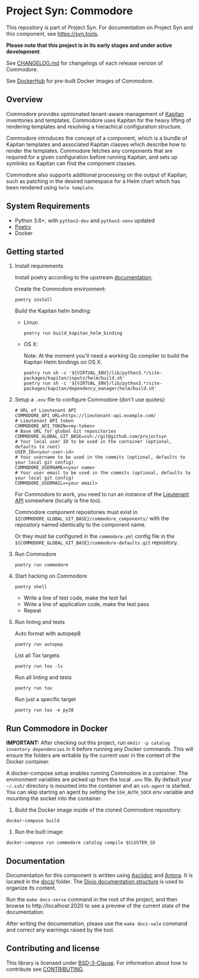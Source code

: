 # Project Syn: Commodore

This repository is part of Project Syn.
For documentation on Project Syn and this component, see https://syn.tools.

**Please note that this project is in its early stages and under active development**.

See [CHANGELOG.md](/CHANGELOG.md) for changelogs of each release version of
Commodore.

See [DockerHub](https://hub.docker.com/r/projectsyn/commodore) for pre-built
Docker images of Commodore.

## Overview

Commodore provides opinionated tenant-aware management of
[Kapitan](https://kapitan.dev/) inventories and templates. Commodore uses
Kapitan for the heavy lifting of rendering templates and resolving a
hierachical configuration structure.

Commodore introduces the concept of a component, which is a bundle of Kapitan
templates and associated Kapitan classes which describe how to render the
templates. Commodore fetches any components that are required for a given
configuration before running Kapitan, and sets up symlinks so Kapitan can find
the component classes.

Commodore also supports additional processing on the output of Kapitan, such
as patching in the desired namespace for a Helm chart which has been rendered
using `helm template`.

## System Requirements

* Python 3.6+, with `python3-dev` and `python3-venv` updated
* [Poetry](https://github.com/python-poetry/poetry)
* Docker

## Getting started

1. Install requirements

   Install poetry according to the upstream
   [documentation](https://github.com/python-poetry/poetry#installation).

   Create the Commodore environment:

    ```console
    poetry install
    ```

    Build the Kapitan helm binding:
    * Linux:

       ```console
       poetry run build_kapitan_helm_binding
       ```

    * OS X:

      Note: At the moment you'll need a working Go compiler to build the Kapitan Helm
      bindings on OS X.

      ```console
      poetry run sh -c '${VIRTUAL_ENV}/lib/python3.*/site-packages/kapitan/inputs/helm/build.sh'
      poetry run sh -c '${VIRTUAL_ENV}/lib/python3.*/site-packages/kapitan/dependency_manager/helm/build.sh'
      ```

1. Setup a `.env` file to configure Commodore (don't use quotes):

   ```shell
   # URL of Lieutenant API
   COMMODORE_API_URL=https://lieutenant-api.example.com/
   # Lieutenant API token
   COMMODORE_API_TOKEN=<my-token>
   # Base URL for global Git repositories
   COMMODORE_GLOBAL_GIT_BASE=ssh://git@github.com/projectsyn
   # Your local user ID to be used in the container (optional, defaults to root)
   USER_ID=<your-user-id>
   # Your username to be used in the commits (optional, defaults to your local git config)
   COMMODORE_USERNAME=<your name>
   # Your user email to be used in the commits (optional, defaults to your local git config)
   COMMODORE_USERMAIL=<your email>
   ```

   For Commodore to work, you need to run an instance of the
   [Lieutenant API](https://github.com/projectsyn/lieutenant-api) somewhere
   (locally is fine too).

   Commodore component repositories must exist in
   `${COMMODORE_GLOBAL_GIT_BASE}/commodore_components/` with the repository
   named identically to the component name.

   Or they must be configured in the `commodore.yml` config file in the
   `${COMMODORE_GLOBAL_GIT_BASE}/commodore-defaults.git` repository.

1. Run Commodore

   ```console
   poetry run commodore
   ```

1. Start hacking on Commodore

   ```console
   poetry shell
   ```

   - Write a line of test code, make the test fail
   - Write a line of application code, make the test pass
   - Repeat

1. Run linting and tests

   Auto format with autopep8
   ```console
   poetry run autopep
   ```

   List all Tox targets
   ```console
   poetry run tox -lv
   ```

   Run all linting and tests
   ```console
   poetry run tox
   ```

   Run just a specific target
   ```console
   poetry run tox -e py38
   ```


## Run Commodore in Docker

**IMPORTANT:** After checking out this project, run `mkdir -p catalog inventory dependencies` in it before running any Docker commands. This will ensure the folders are writable by the current user in the context of the Docker container.

A docker-compose setup enables running Commodore in a container.
The environment variables are picked up from the local `.env` file.
By default your `~/.ssh/` directory is mounted into the container and an `ssh-agent` is started.
You can skip starting an agent by setting the `SSH_AUTH_SOCK` env variable and mounting the socket into the container.

1. Build the Docker image inside of the cloned Commodore repository:

```console
docker-compose build
```

1. Run the built image:

```console
docker-compose run commodore catalog compile $CLUSTER_ID
```

## Documentation

Documentation for this component is written using [Asciidoc][asciidoc] and [Antora][antora].
It is located in the [docs/](docs) folder.
The [Divio documentation structure](https://documentation.divio.com/) is used to organize its content.

Run the `make docs-serve` command in the root of the project, and then browse to http://localhost:2020 to see a preview of the current state of the documentation.

After writing the documentation, please use the `make docs-vale` command and correct any warnings raised by the tool.

## Contributing and license

This library is licensed under [BSD-3-Clause](LICENSE).
For information about how to contribute see [CONTRIBUTING](CONTRIBUTING.md).

[asciidoc]: https://asciidoctor.org/
[antora]: https://antora.org/
